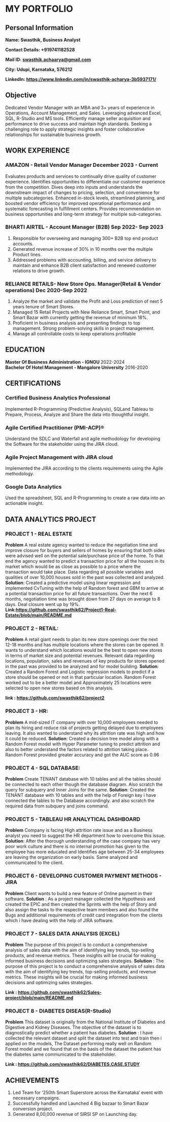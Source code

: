 # MY PORTFOLIO

## Personal Information
**Name: Swasthik, Business Analyst**

**Contact Details: +919741182528**

**Mail ID: swasthik.achaarya@gmail.com**

**City: Udupi, Karnataka, 576212**

**LinkedIn: https://www.linkedin.com/in/swasthik-acharya-3b5937171/**


## Objective

Dedicated Vendor Manager with an MBA and 3+ years of experience in Operations, Account Management, and Sales. Leveraging advanced Excel, SQL, R-Studio and MS tools. Efficiently manage seller acquisition and performance to drive success and maintain high standards. Seeking a challenging role to apply strategic insights and foster collaborative relationships for sustainable business growth.

## WORK EXPERIENCE

### AMAZON - Retail Vendor Manager                                                                                    December 2023 - Current
Evaluates products and services to continually drive quality of customer experience.
Identifies opportunities to differentiate our customer experience from the competition.
Dives deep into inputs and understands the downstream impact of changes to pricing, selection, and convenience for multiple subcategories.
Enhanced in-stock levels, streamlined planning, and boosted vendor efficiency for improved operational performance and systematic forecasting in fulfillment centers.
Provides recommendation on business opportunities and long-term strategy for multiple sub-categories.

### BHARTI AIRTEL - Account Manager (B2B)                                                                              Sep 2022- Sep 2023
1. Responsible for overseeing and managing 300+ B2B top end product accounts.
2. Generated revenue increase of 30% in 10 months over the multiple Product lines.
3. Addressed problems with accounting, billing, and service delivery to maintain and enhance B2B client
satisfaction and renewed customer relations to drive growth.

### RELIANCE RETAILS- New Store Ops. Manager(Retail & Vendor operations)                                                Dec 2020-Sep 2022
1.  Analyze the market and validate the Profit and Loss prediction of next 5 years tenure of Smart Stores.
2.  Managed 15 Retail Projects with New Reliance Smart, Smart Point, and Smart Bazar with currently
getting the revenue of minimum 18%.
3.  Proficient in business analysis and presenting findings to top management. Strong problem-solving
skills in project management.
4.  Manage all controllable costs to keep operations profitable


## EDUCATION

**Master Of Business Administration - IGNOU**                                                                            2022-2024                                                                   
**Bachelor Of Hotel Management - Mangalore University**                                                                  2016-2020


## CERTIFICATIONS
### Certified Business Analytics Professional
Implemented R-Programming (Predictive Analysis), SQLand Tableau to Prepare, Process, Analyze and Share the data into thoughtful insight.

### Agile Certified Practitioner (PMI-ACP)® 
Understand the SDLC and Waterfall and agile methodology for developing the Software for the stakeholder using the JIRA cloud.

### Agile Project Management with JIRA cloud 
Implemented the JIRA according to the clients requirements using the Agile methodology.

### Google Data Analytics 
Used the spreadsheet, SQL and R-Programming to create a raw data into an actionable insight.


## DATA ANALYTICS PROJECT

### PROJECT 1 - REAL ESTATE

**Problem**
A real estate agency wanted to reduce the negotiation time and improve
closure for buyers and sellers of homes by ensuring that both sides were advised well on the potential
sale/purchase price of the home. To that end the agency wanted to predict a transaction price for all the
houses in its market which would be as close as possible to a price where the transaction would take place.
Data regarding all possible variables and qualities of over 10,000 houses sold in the past was collected and
analyzed.
**Solution**: Created a predictive model using linear regression and implemented CvTuning with the help of
Random forest and GBM to arrive at a potential transaction price for all future transactions. Over the next 6
months, negotiation time was brought down from 27 days on average to 8 days. Deal closure went up by
19%.
**Link:https://github.com/swasthik62/Project1-Real-Estate/blob/main/README.md**

### PROJECT 2 - RETAIL:

**Problem**
A retail giant needs to plan its new store openings over the next 12-18 months and
has multiple locations where the stores can be opened. It wants to understand which locations would be
the best to open new stores in terms of market size and potential revenues. Relevant data regarding
locations, population, sales and revenues of key products for stores opened in the past was provided to
be analyzed and for model building.
**Solution**: Created a Random Forest and Logistic regression models to predict if a store should be opened
or not in that particular location. Random Forest worked out to be a better model and Approximately 25
locations were selected to open new stores based on this analysis.

**link : https://github.com/swasthik62/project2**

### PROJECT 3 - HR:

**Problem**
A mid-sized IT company with over 10,000 employees needed to plan its hiring and
reduce risk of projects getting delayed due to employees leaving. It also wanted to understand why its
attrition rate was high and how it could be reduced.
**Solution**: Created a decision tree model along with a Random Forest model with Hyper Parameter tuning
to predict attrition and also to better understand the factors related to attrition taking place. Random
Forest provided greater accuracy and got the AUC score as 0.96

### PROJECT 4 - SQL DATABASE: 

**Problem**
Create TENANT database with 10 tables and all the tables should be
connected to each other though the database diagram. Also scratch the query for subquery and Inner
Joins for the same.
**Solution**: Created the TENANT database with 10 tables and with the help of Foreign key i have connected
the tables to the Database accordingly. and also scratch the required data from subquery and joins
command.

### PROJECT 5 -  TABLEAU HR ANALYTICAL DASHBOARD

**Problem**
Company is facing High attrition rate issue and as a Business analyst you need to suggest the HR department how to overcome this issue.
**Solution**: After the thorough understanding of the case company has very poor work culture and there is
no internal promotion has given to the employee has more educated and Identifies age between 25-34
employees are leaving the organization on early basis. Same analyzed and communicated to the client.

### PROJECT 6 - DEVELOPING CUSTOMER PAYMENT METHODS - JIRA

**Problem**
Client wants to build a new feature of Online payment in their software.
**Solution** : As a project manager collected the Hypothesis and created the EPIC and then created the
Sprints with the help of Story and also assign the tasks to the respective team members and also found
the Bugs and additional requirements of credit card integration from the clients which i have dealing with
the help of JIRA software.

### PROJECT 7 - SALES DATA ANALYSIS (EXCEL)

**Problem**
The purpose of this project is to conduct a
comprehensive analysis of sales data with the aim of identifying key trends, top-selling products, and
revenue metrics. These insights will be crucial for making informed business decisions and optimizing
sales strategies.
**Solution** : The purpose of this project is to conduct a
comprehensive analysis of sales data with the aim of identifying key trends, top-selling products, and
revenue metrics. These insights will be crucial for making informed business decisions and optimizing
sales strategies.

**Link : https://github.com/swasthik62/Sales-project/blob/main/README.md**

### PROJECT 8 - DIABETES DISEAS(R-Studio)

**Problem**
This dataset is originally from the National Institute of Diabetes
and Digestive and Kidney Diseases. The objective of the dataset is to diagnostically predict whether a
patient has diabetes.
**Solution** : I have collected the relevant dataset and split the dataset into test and train then i applied on the
models, The Dataset performing really well on Random Forest model and we found that on the basis of
the dataset the patient has the diabetes same communicated to the stakeholder.

**Link : https://github.com/swasthik62/DIABETES.CASE.STUDY**

## ACHIEVEMENTS

1. Led Team for ‘250th Smart Superstore across the Karnataka’ event with necessary campaigns.
2. Successfully handled and Launched 4 Big bazaar to Smart Bazar conversion project. 
3. Generated 8,00,000 revenue of SIRSI SP on Launching day.

